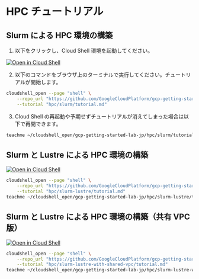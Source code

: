 # HPC チュートリアル

## Slurm による HPC 環境の構築

1. 以下をクリックし、Cloud Shell 環境を起動してください。

[![Open in Cloud Shell](https://gstatic.com/cloudssh/images/open-btn.png)](https://console.cloud.google.com/home/dashboard?cloudshell=true)

2. 以下のコマンドをブラウザ上のターミナルで実行してください。チュートリアルが開始します。

```sh
cloudshell_open --page "shell" \
    --repo_url "https://github.com/GoogleCloudPlatform/gcp-getting-started-lab-jp.git" \
    --tutorial "hpc/slurm/tutorial.md"
```

3. Cloud Shell の再起動や予期せずチュートリアルが消えてしまった場合は以下で再開できます。

```sh
teachme ~/cloudshell_open/gcp-getting-started-lab-jp/hpc/slurm/tutorial.md
```

## Slurm と Lustre による HPC 環境の構築

[![Open in Cloud Shell](https://gstatic.com/cloudssh/images/open-btn.png)](https://console.cloud.google.com/home/dashboard?cloudshell=true)

```sh
cloudshell_open --page "shell" \
    --repo_url "https://github.com/GoogleCloudPlatform/gcp-getting-started-lab-jp.git" \
    --tutorial "hpc/slurm-lustre/tutorial.md"
teachme ~/cloudshell_open/gcp-getting-started-lab-jp/hpc/slurm-lustre/tutorial.md
```

## Slurm と Lustre による HPC 環境の構築（共有 VPC 版）

[![Open in Cloud Shell](https://gstatic.com/cloudssh/images/open-btn.png)](https://console.cloud.google.com/home/dashboard?cloudshell=true)

```sh
cloudshell_open --page "shell" \
    --repo_url "https://github.com/GoogleCloudPlatform/gcp-getting-started-lab-jp.git" \
    --tutorial "hpc/slurm-lustre-with-shared-vpc/tutorial.md"
teachme ~/cloudshell_open/gcp-getting-started-lab-jp/hpc/slurm-lustre-with-shared-vpc/tutorial.md
```

